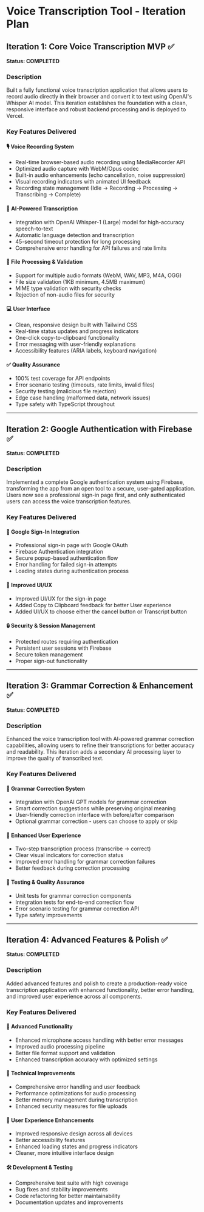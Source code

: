 # Voice Transcription Tool - Iteration Plan

## Iteration 1: Core Voice Transcription MVP ✅

**Status: COMPLETED**

### Description
Built a fully functional voice transcription application that allows users to record audio directly in their browser and convert it to text using OpenAI's Whisper AI model. This iteration establishes the foundation with a clean, responsive interface and robust backend processing and is deployed to Vercel.

### Key Features Delivered

#### 🎙️ Voice Recording System
- Real-time browser-based audio recording using MediaRecorder API
- Optimized audio capture with WebM/Opus codec
- Built-in audio enhancements (echo cancellation, noise suppression)
- Visual recording indicators with animated UI feedback
- Recording state management (Idle → Recording → Processing → Transcribing → Complete)

#### 🤖 AI-Powered Transcription
- Integration with OpenAI Whisper-1 (Large) model for high-accuracy speech-to-text
- Automatic language detection and transcription
- 45-second timeout protection for long processing
- Comprehensive error handling for API failures and rate limits

#### 🔧 File Processing & Validation
- Support for multiple audio formats (WebM, WAV, MP3, M4A, OGG)
- File size validation (1KB minimum, 4.5MB maximum)
- MIME type validation with security checks
- Rejection of non-audio files for security

#### 💻 User Interface
- Clean, responsive design built with Tailwind CSS
- Real-time status updates and progress indicators
- One-click copy-to-clipboard functionality
- Error messaging with user-friendly explanations
- Accessibility features (ARIA labels, keyboard navigation)


#### ✅ Quality Assurance
- 100% test coverage for API endpoints
- Error scenario testing (timeouts, rate limits, invalid files)
- Security testing (malicious file rejection)
- Edge case handling (malformed data, network issues)
- Type safety with TypeScript throughout

---

## Iteration 2: Google Authentication with Firebase ✅

**Status: COMPLETED**

### Description
Implemented a complete Google authentication system using Firebase, transforming the app from an open tool to a secure, user-gated application. Users now see a professional sign-in page first, and only authenticated users can access the voice transcription features.

### Key Features Delivered

#### 🔐 Google Sign-In Integration
- Professional sign-in page with Google OAuth
- Firebase Authentication integration
- Secure popup-based authentication flow
- Error handling for failed sign-in attempts
- Loading states during authentication process

#### 🎨 Improved UI/UX
- Improved UI/UX for the sign-in page
- Added Copy to Clipboard feedback for better User experience
- Added UI/UX to choose either the cancel button or Transcript button

#### 🔒 Security & Session Management
- Protected routes requiring authentication
- Persistent user sessions with Firebase
- Secure token management
- Proper sign-out functionality

---

## Iteration 3: Grammar Correction & Enhancement ✅

**Status: COMPLETED**

### Description
Enhanced the voice transcription tool with AI-powered grammar correction capabilities, allowing users to refine their transcriptions for better accuracy and readability. This iteration adds a secondary AI processing layer to improve the quality of transcribed text.

### Key Features Delivered

#### 📝 Grammar Correction System
- Integration with OpenAI GPT models for grammar correction
- Smart correction suggestions while preserving original meaning
- User-friendly correction interface with before/after comparison
- Optional grammar correction - users can choose to apply or skip

#### 🎯 Enhanced User Experience
- Two-step transcription process (transcribe → correct)
- Clear visual indicators for correction status
- Improved error handling for grammar correction failures
- Better feedback during correction processing

#### 🧪 Testing & Quality Assurance
- Unit tests for grammar correction components
- Integration tests for end-to-end correction flow
- Error scenario testing for grammar correction API
- Type safety improvements

---

## Iteration 4: Advanced Features & Polish ✅

**Status: COMPLETED**

### Description
Added advanced features and polish to create a production-ready voice transcription application with enhanced functionality, better error handling, and improved user experience across all components.

### Key Features Delivered

#### 🚀 Advanced Functionality
- Enhanced microphone access handling with better error messages
- Improved audio processing pipeline
- Better file format support and validation
- Enhanced transcription accuracy with optimized settings

#### 🔧 Technical Improvements
- Comprehensive error handling and user feedback
- Performance optimizations for audio processing
- Better memory management during transcription
- Enhanced security measures for file uploads

#### 📱 User Experience Enhancements
- Improved responsive design across all devices
- Better accessibility features
- Enhanced loading states and progress indicators
- Cleaner, more intuitive interface design

#### 🛠️ Development & Testing
- Comprehensive test suite with high coverage
- Bug fixes and stability improvements
- Code refactoring for better maintainability
- Documentation updates and improvements







